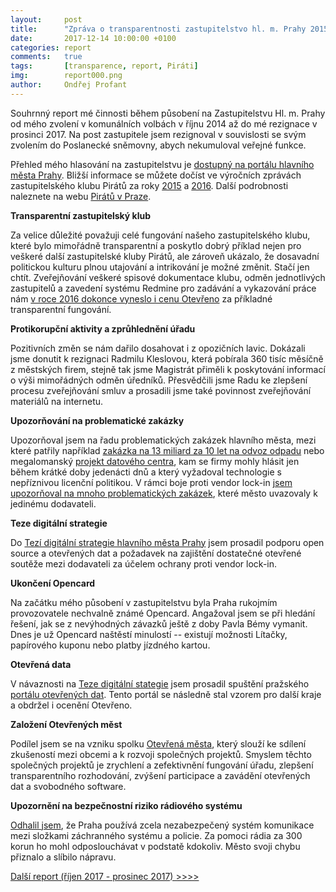 ```yaml
---
layout:     post
title:      "Zpráva o transparentnosti zastupitelstvo hl. m. Prahy 2015-2017"
date:       2017-12-14 10:00:00 +0100
categories: report
comments:   true
tags:       [transparence, report, Piráti]
img:        report000.png
author:     Ondřej Profant
---
```


Souhrnný report mé činnosti během působení na Zastupitelstvu Hl. m. Prahy od mého zvolení v komunálních volbách v říjnu 2014 až do mé rezignace v prosinci 2017. Na post zastupitele jsem rezignoval v souvislosti se svým zvolením do Poslanecké sněmovny, abych nekumuloval veřejné funkce.

<!--more-->

Přehled mého hlasování na zastupitelstvu je [dostupný na portálu hlavního města Prahy](https://www.praha.eu/jnp/cz/o_meste/primator_a_volene_organy/zastupitelstvo/vysledky_hlasovani/index.html?memberId=4929). Bližší informace se můžete dočíst ve výročních zprávách zastupitelského klubu Pirátů za roky [2015](https://github.com/pirati-cz/KlubPraha/blob/master/materialy/vyrocni-zprava/vyrocni-zprava.pdf) a [2016](https://github.com/pirati-cz/KlubPraha/blob/master/materialy/vyrocni-zprava-2016/vyrocni-zprava-2016.pdf). Další podrobnosti naleznete na webu [Pirátů v Praze](https://praha.pirati.cz/aktuality/).
 
**Transparentní zastupitelský klub**

Za velice důležité považuji celé fungování našeho zastupitelského klubu, které bylo mimořádně transparentní a poskytlo dobrý příklad nejen pro veškeré další zastupitelské kluby Pirátů, ale zároveň ukázalo, že dosavadní politickou kulturu plnou utajování a intrikování je možné změnit. Stačí jen chtít. Zveřejňování veškeré spisové dokumentace klubu, odměn jednotlivých zastupitelů a zavedení systému Redmine pro zadávání a vykazování práce nám [v roce 2016 dokonce vyneslo i cenu Otevřeno](https://www.pirati.cz/tiskove-zpravy/otevrenost.html) za příkladné transparentní fungování.

**Protikorupční aktivity a zprůhlednění úřadu**

Pozitivních změn se nám dařilo dosahovat i z opozičních lavic. Dokázali jsme donutit k rezignaci Radmilu Kleslovou, která pobírala 360 tisíc měsíčně z městských firem, stejně tak jsme Magistrát přiměli k poskytování informací o výši mimořádných odměn úředníků. Přesvědčili jsme Radu ke zlepšení procesu zveřejňování smluv a prosadili jsme také povinnost zveřejňování materiálů na internetu.

**Upozorňování na problematické zakázky**

Upozorňoval jsem na řadu problematických zakázek hlavního města, mezi které patřily například [zakázka na 13 miliard za 10 let na odvoz odpadu](https://praha.pirati.cz/ondra.html) nebo megalomanský [projekt datového centra](https://praha.pirati.cz/zakazka-psana-na-miru.html), kam se firmy mohly hlásit jen během krátké doby jedenácti dnů a který vyžadoval technologie s nepříznivou licenční politikou. V rámci boje proti vendor lock-in [jsem upozorňoval na mnoho problematických zakázek](https://praha.pirati.cz/praha-rezignovala-na-boj-se-zavislosti-na-dodavateli-ucetnictvi.html), které město uvazovaly k jedinému dodavateli.

**Teze digitální strategie**

Do [Tezí digitální strategie hlavního města Prahy](https://praha.pirati.cz/rada-digitalni-strategie.html) jsem prosadil podporu open source a otevřených dat a požadavek na zajištění dostatečné otevřené soutěže mezi dodavateli za účelem ochrany proti vendor lock-in.

**Ukončení Opencard**

Na začátku mého působení v zastupitelstvu byla Praha rukojmím provozovatele nechvalně známé Opencard. Angažoval jsem se při hledání řešení, jak se z nevýhodných závazků ještě z doby Pavla Bémy vymanit. Dnes je už Opencard naštěstí minulostí -- existují možnosti Lítačky, papírového kuponu nebo platby jízdného kartou.

**Otevřená data**

V návaznosti na [Teze digitální stategie](https://praha.pirati.cz/rada-digitalni-strategie.html) jsem prosadil spuštění pražského [portálu otevřených dat](http://opendata.praha.eu/). Tento portál se následně stal vzorem pro další kraje a obdržel i ocenění Otevřeno.

**Založení Otevřených měst**

Podílel jsem se na vzniku spolku [Otevřená města](https://otevrenamesta.cz/), který slouží ke sdílení zkušeností mezi obcemi a k rozvoji společných projektů. Smyslem těchto společných projektů je zrychlení a zefektivnění fungování úřadu, zlepšení transparentního rozhodování, zvýšení participace a zavádění otevřených dat a svobodného software.

**Upozornění na bezpečnostní riziko rádiového systému**

[Odhalil jsem](https://praha.pirati.cz/odposlouchavani.html), že Praha používá zcela nezabezpečený systém komunikace mezi složkami záchranného systému a policie. Za pomoci rádia za 300 korun ho mohl odposlouchávat v podstatě kdokoliv. Město svoji chybu přiznalo a slíbilo nápravu.

[Další report (říjen 2017 - prosinec 2017) >>>>](https://www.profant.eu/2018/transparentni-report-001.html)

